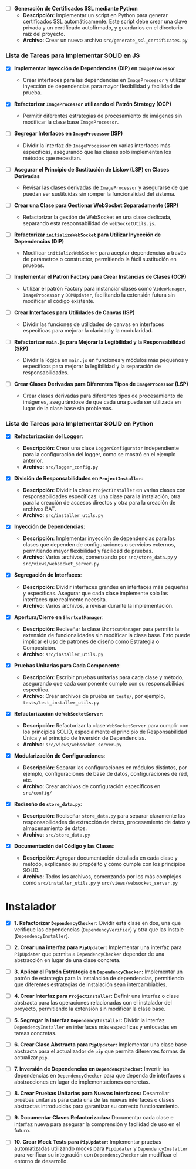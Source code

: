 - [ ] **Generación de Certificados SSL mediante Python**
  - **Descripción**: Implementar un script en Python para generar certificados SSL automáticamente. Este script debe crear una clave privada y un certificado autofirmado, y guardarlos en el directorio raíz del proyecto.
  - **Archivo**: Crear un nuevo archivo `src/generate_ssl_certificates.py`

### Lista de Tareas para Implementar SOLID en JS

- [x] **Implementar Inyección de Dependencias (DIP) en `ImageProcessor`**
  - Crear interfaces para las dependencias en `ImageProcessor` y utilizar inyección de dependencias para mayor flexibilidad y facilidad de prueba.

- [x] **Refactorizar `ImageProcessor` utilizando el Patrón Strategy (OCP)**
  - Permitir diferentes estrategias de procesamiento de imágenes sin modificar la clase base `ImageProcessor`.

- [ ] **Segregar Interfaces en `ImageProcessor` (ISP)**
  - Dividir la interfaz de `ImageProcessor` en varias interfaces más específicas, asegurando que las clases solo implementen los métodos que necesitan.

- [ ] **Asegurar el Principio de Sustitución de Liskov (LSP) en Clases Derivadas**
  - Revisar las clases derivadas de `ImageProcessor` y asegurarse de que puedan ser sustituidas sin romper la funcionalidad del sistema.

- [ ] **Crear una Clase para Gestionar WebSocket Separadamente (SRP)**
  - Refactorizar la gestión de WebSocket en una clase dedicada, separando esta responsabilidad de `webSocketUtils.js`.

- [ ] **Refactorizar `initializeWebSocket` para Utilizar Inyección de Dependencias (DIP)**
  - Modificar `initializeWebSocket` para aceptar dependencias a través de parámetros o constructor, permitiendo la fácil sustitución en pruebas.

- [ ] **Implementar el Patrón Factory para Crear Instancias de Clases (OCP)**
  - Utilizar el patrón Factory para instanciar clases como `VideoManager`, `ImageProcessor` y `DOMUpdater`, facilitando la extensión futura sin modificar el código existente.

- [ ] **Crear Interfaces para Utilidades de Canvas (ISP)**
  - Dividir las funciones de utilidades de canvas en interfaces específicas para mejorar la claridad y la modularidad.

- [ ] **Refactorizar `main.js` para Mejorar la Legibilidad y la Responsabilidad (SRP)**
  - Dividir la lógica en `main.js` en funciones y módulos más pequeños y específicos para mejorar la legibilidad y la separación de responsabilidades.

- [ ] **Crear Clases Derivadas para Diferentes Tipos de `ImageProcessor` (LSP)**
  - Crear clases derivadas para diferentes tipos de procesamiento de imágenes, asegurándose de que cada una pueda ser utilizada en lugar de la clase base sin problemas.


### Lista de Tareas para Implementar SOLID en Python

- [x] **Refactorización del Logger**:
  - **Descripción**: Crear una clase `LoggerConfigurator` independiente para la configuración del logger, como se mostró en el ejemplo anterior.
  - **Archivo**: `src/logger_config.py`

- [x] **División de Responsabilidades en `ProjectInstaller`**:
  - **Descripción**: Dividir la clase `ProjectInstaller` en varias clases con responsabilidades específicas: una clase para la instalación, otra para la creación de accesos directos y otra para la creación de archivos BAT.
  - **Archivo**: `src/installer_utils.py`

- [x] **Inyección de Dependencias**:
  - **Descripción**: Implementar inyección de dependencias para las clases que dependen de configuraciones o servicios externos, permitiendo mayor flexibilidad y facilidad de pruebas.
  - **Archivo**: Varios archivos, comenzando por `src/store_data.py` y `src/views/websocket_server.py`

- [x] **Segregación de Interfaces**:
  - **Descripción**: Dividir interfaces grandes en interfaces más pequeñas y específicas. Asegurar que cada clase implemente solo las interfaces que realmente necesita.
  - **Archivo**: Varios archivos, a revisar durante la implementación.

- [x] **Apertura/Cierre en `ShortcutManager`**:
  - **Descripción**: Rediseñar la clase `ShortcutManager` para permitir la extensión de funcionalidades sin modificar la clase base. Esto puede implicar el uso de patrones de diseño como Estrategia o Composición.
  - **Archivo**: `src/installer_utils.py`

- [x] **Pruebas Unitarias para Cada Componente**:
  - **Descripción**: Escribir pruebas unitarias para cada clase y método, asegurando que cada componente cumple con su responsabilidad específica.
  - **Archivo**: Crear archivos de prueba en `tests/`, por ejemplo, `tests/test_installer_utils.py`

- [x] **Refactorización de `WebSocketServer`**:
  - **Descripción**: Refactorizar la clase `WebSocketServer` para cumplir con los principios SOLID, especialmente el principio de Responsabilidad Única y el principio de Inversión de Dependencias.
  - **Archivo**: `src/views/websocket_server.py`

- [x] **Modularización de Configuraciones**:
  - **Descripción**: Separar las configuraciones en módulos distintos, por ejemplo, configuraciones de base de datos, configuraciones de red, etc.
  - **Archivo**: Crear archivos de configuración específicos en `src/config/`

- [x] **Rediseño de `store_data.py`**:
  - **Descripción**: Rediseñar `store_data.py` para separar claramente las responsabilidades de extracción de datos, procesamiento de datos y almacenamiento de datos.
  - **Archivo**: `src/store_data.py`

- [x] **Documentación del Código y las Clases**:
  - **Descripción**: Agregar documentación detallada en cada clase y método, explicando su propósito y cómo cumple con los principios SOLID.
  - **Archivo**: Todos los archivos, comenzando por los más complejos como `src/installer_utils.py` y `src/views/websocket_server.py`



# Instalador

- [x] **1. Refactorizar `DependencyChecker`:** Dividir esta clase en dos, una que verifique las dependencias (`DependencyVerifier`) y otra que las instale (`DependencyInstaller`).

- [ ] **2. Crear una interfaz para `PipUpdater`:** Implementar una interfaz para `PipUpdater` que permita a `DependencyChecker` depender de una abstracción en lugar de una clase concreta.

- [ ] **3. Aplicar el Patrón Estrategia en `DependencyChecker`:** Implementar un patrón de estrategia para la instalación de dependencias, permitiendo que diferentes estrategias de instalación sean intercambiables.

- [ ] **4. Crear Interfaz para `ProjectInstaller`:** Definir una interfaz o clase abstracta para las operaciones relacionadas con el instalador del proyecto, permitiendo la extensión sin modificar la clase base.

- [ ] **5. Segregar la Interfaz `DependencyInstaller`:** Dividir la interfaz `DependencyInstaller` en interfaces más específicas y enfocadas en tareas concretas.

- [ ] **6. Crear Clase Abstracta para `PipUpdater`:** Implementar una clase base abstracta para el actualizador de `pip` que permita diferentes formas de actualizar `pip`.

- [ ] **7. Inversión de Dependencias en `DependencyChecker`:** Invertir las dependencias en `DependencyChecker` para que dependa de interfaces o abstracciones en lugar de implementaciones concretas.

- [ ] **8. Crear Pruebas Unitarias para Nuevas Interfaces:** Desarrollar pruebas unitarias para cada una de las nuevas interfaces o clases abstractas introducidas para garantizar su correcto funcionamiento.

- [ ] **9. Documentar Clases Refactorizadas:** Documentar cada clase e interfaz nueva para asegurar la comprensión y facilidad de uso en el futuro.

- [ ] **10. Crear Mock Tests para `PipUpdater`:** Implementar pruebas automatizadas utilizando mocks para `PipUpdater` y `DependencyInstaller` para verificar su integración con `DependencyChecker` sin modificar el entorno de desarrollo.
